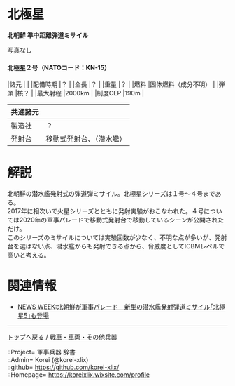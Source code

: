 # 北極星
**北朝鮮 準中距離弾道ミサイル**

写真なし  
  


#### 北極星２号（NATOコード：KN-15）
|諸元  |  |
|配備時期  |？  |
|全長    |？  |
|重量    |？  |
|燃料    |固体燃料（成分不明）  |
|弾頭    |核？  |
|最大射程  |2000km  |
|制度CEP  |190m  |


|共通諸元  |  |
|:--|:--|
|製造社  |？  |
|発射台  |移動式発射台、（潜水艦）  |



# 解説
北朝鮮の潜水艦発射式の弾道弾ミサイル。北極星シリーズは１号～４号まである。  
2017年に相次いで火星シリーズとともに発射実験がおこなわれた。４号については2020年の軍事パレードで移動式発射台で移動しているシーンが公開されただけ。  
このシリーズのミサイルについては実験回数が少なく、不明な点が多いが、発射台を選ばない点、潜水艦からも発射できる点から、脅威度としてICBMレベルで高いと考える。  


# 関連情報
* [NEWS WEEK:北朝鮮が軍事パレード　新型の潜水艦発射弾道ミサイル｢北極星5｣も登場](https://www.newsweekjapan.jp/stories/world/2021/01/slbm-1.php)


***
[トップへ戻る](/readme.md) / [戦車・車両・その他兵器](/ground/readme.md)  
  
::Project= 軍事兵器 辞書  
::Admin= Korei (@korei-xlix)  
::github= https://github.com/korei-xlix/  
::Homepage= https://koreixlix.wixsite.com/profile  
